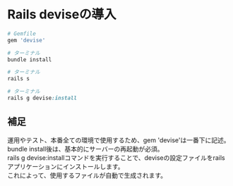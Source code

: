 # Rails deviseの導入
```ruby
# Gemfile
gem 'devise'
```

```ruby
# ターミナル
bundle install
```

```ruby
# ターミナル
rails s
```
```ruby
# ターミナル
rails g devise:install
```

## 補足
運用やテスト、本番全ての環境で使用するため、gem 'devise'は一番下に記述。<br>
bundle install後は、基本的にサーバーの再起動が必須。<br>
rails g devise:installコマンドを実行することで、deviseの設定ファイルをrailsアプリケーションにインストールします。<br>
これによって、使用するファイルが自動で生成されます。<br>
